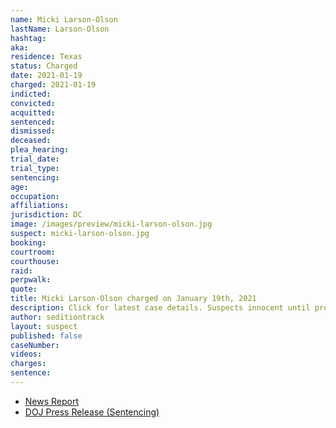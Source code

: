 ```yaml
---
name: Micki Larson-Olson
lastName: Larson-Olson
hashtag:
aka:
residence: Texas
status: Charged
date: 2021-01-19
charged: 2021-01-19
indicted:
convicted:
acquitted:
sentenced:
dismissed:
deceased:
plea_hearing:
trial_date:
trial_type:
sentencing:
age:
occupation:
affiliations:
jurisdiction: DC
image: /images/preview/micki-larson-olson.jpg
suspect: micki-larson-olson.jpg
booking:
courtroom:
courthouse:
raid:
perpwalk:
quote:
title: Micki Larson-Olson charged on January 19th, 2021
description: Click for latest case details. Suspects innocent until proven guilty.
author: seditiontrack
layout: suspect
published: false
caseNumber: 
videos:
charges:
sentence:
---
```

- [News Report]()
- [DOJ Press Release (Sentencing)](https://www.justice.gov/usao-dc/pr/texas-woman-sentenced-180-days-jail-after-jury-verdict-related-capitol-breach)
